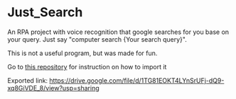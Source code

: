 # Just_Search
An RPA project with voice recognition that google searches for you base on your query. Just say "computer search {Your search query}". 

This is not a useful program, but was made for fun. 

Go to <a href="https://github.com/Tony-Chau/Yubi">this repository</a> for instruction on how to import it

Exported link: https://drive.google.com/file/d/1TG81EOKT4LYnSrUFj-dQ9-xq8GiVDE_8/view?usp=sharing
